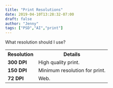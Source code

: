 ```yaml
---
title: "Print Resolutions"
date: 2019-04-10T13:28:32-07:00
draft: false
author: "Jenny"
tags: ["PSD","AI","print"]
---
```


What resolution should I use?

<table>
	<tr>
		<th>Resolution</th>
		<th>Details</th>
	</tr>
	<tr>
		<td><strong>300 DPI</strong></td>
		<td>High quality print.</td>
	</tr>
	<tr>
		<td><strong>150 DPI</strong></td>
		<td>Minimum resolution for print.</td>
	</tr>
	<tr>
		<td><strong>72 DPI</strong></td>
		<td>Web.</td>
	</tr>
</table>